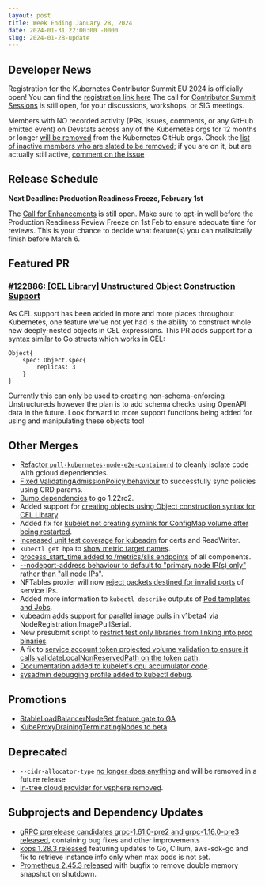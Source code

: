 ```yaml
---
layout: post
title: Week Ending January 28, 2024
date: 2024-01-31 22:00:00 -0000
slug: 2024-01-28-update
---
```


## Developer News

Registration for the Kubernetes Contributor Summit EU 2024 is officially open! You can find the [registration link here](https://www.kubernetes.dev/events/2024/kcseu/registration/)
The call for [Contributor Summit Sessions](https://docs.google.com/forms/d/e/1FAIpQLSfndK6hEDUQlC75_fol0NotaK_FrSC1D1EB-GTP3AsLpRecjw/viewform) is still open, for your discussions, workshops, or SIG meetings.

Members with NO recorded activity (PRs, issues, comments, or any GitHub emitted event) on Devstats across any of the Kubernetes orgs for 12 months or longer [will be removed](https://github.com/kubernetes/org/issues/4726) from the Kubernetes GitHub orgs. Check the [list of inactive members who are slated to be removed](https://github.com/kubernetes/org/issues/4726);  if you are on it, but are actually still active, [comment on the issue](https://github.com/kubernetes/org/issues/4726)

## Release Schedule

**Next Deadline: Production Readiness Freeze, February 1st**

The [Call for Enhancements](https://groups.google.com/a/kubernetes.io/g/dev/c/F1IaVzOhlOE) is still open. Make sure to opt-in well before the Production Readiness Review Freeze on 1st Feb to ensure adequate time for reviews. This is your chance to decide what feature(s) you can realistically finish before March 6.

## Featured PR

### [#122886: [CEL Library] Unstructured Object Construction Support](https://github.com/kubernetes/kubernetes/pull/122886)

As CEL support has been added in more and more places throughout Kubernetes, one feature we've not yet had is the ability to construct whole new deeply-nested objects in CEL expressions. This PR adds support for a syntax similar to Go structs which works in CEL:

```
Object{
    spec: Object.spec{
        replicas: 3
    }
}
```

Currently this can only be used to creating non-schema-enforcing Unstructureds however the plan is to add schema checks using OpenAPI data in the future. Look forward to more support functions being added for using and manipulating these objects too!

## Other Merges

* [Refactor `pull-kubernetes-node-e2e-containerd`](https://github.com/kubernetes/kubernetes/pull/123006) to cleanly isolate code with gcloud dependencies.
* [Fixed ValidatingAdmissionPolicy behaviour](https://github.com/kubernetes/kubernetes/pull/123003) to successfully sync policies using CRD params.
* [Bump dependencies](https://github.com/kubernetes/kubernetes/pull/122889) to go 1.22rc2.
* Added support for [creating objects using Object construction syntax for CEL Library](https://github.com/kubernetes/kubernetes/pull/122886).
* Added fix for [kubelet not creating symlink for ConfigMap volume after being restarted](https://github.com/kubernetes/kubernetes/pull/122807).
* [Increased unit test coverage for kubeadm](https://github.com/kubernetes/kubernetes/pull/122875) for certs and ReadWriter.
* `kubectl get hpa` to [show metric target names](https://github.com/kubernetes/kubernetes/pull/122804).
* [process_start_time added to /metrics/slis endpoints](https://github.com/kubernetes/kubernetes/pull/122750) of all components.
* [--nodeport-address behaviour to default to "primary node IP(s) only" rather than "all node IPs"](https://github.com/kubernetes/kubernetes/pull/122724).
* NFTables proxier will now [reject packets destined for invalid ports](https://github.com/kubernetes/kubernetes/pull/122692) of service IPs.
* Added more information to `kubectl describe` outputs of [Pod templates and Jobs](https://github.com/kubernetes/kubernetes/pull/122618).
* kubeadm [adds support for parallel image pulls](https://github.com/kubernetes/kubernetes/pull/122616) in v1beta4 via NodeRegistration.ImagePullSerial.
* New presubmit script to [restrict test only libraries from linking into prod binaries](https://github.com/kubernetes/kubernetes/pull/121735).
* A fix to [service account token projected volume validation to ensure it calls validateLocalNonReservedPath on the token path](https://github.com/kubernetes/kubernetes/pull/121731).
* [Documentation added to kubelet's cpu accumulator code](https://github.com/kubernetes/kubernetes/pull/121499).
* [sysadmin debugging profile added to kubectl debug](https://github.com/kubernetes/kubernetes/pull/119200).

## Promotions

* [StableLoadBalancerNodeSet feature gate to GA](https://github.com/kubernetes/kubernetes/pull/122961)
* [KubeProxyDrainingTerminatingNodes to beta](https://github.com/kubernetes/kubernetes/pull/122958)

## Deprecated

* `--cidr-allocator-type` [no longer does anything](https://github.com/kubernetes/kubernetes/pull/123011) and will be removed in a future release
* [in-tree cloud provider for vsphere removed](https://github.com/kubernetes/kubernetes/pull/122937).

## Subprojects and Dependency Updates

* [gRPC prerelease candidates grpc-1.61.0-pre2 and grpc-1.16.0-pre3 released](https://github.com/grpc/grpc/releases), containing bug fixes and other improvements
* [kops 1.28.3 released](https://github.com/kubernetes/kops/releases/tag/v1.28.3) featuring updates to Go, Cilium, aws-sdk-go and fix to retrieve instance info only when max pods is not set.
* [Prometheus 2.45.3 released](https://github.com/prometheus/prometheus/releases/tag/v2.45.3) with bugfix to remove double memory snapshot on shutdown.
